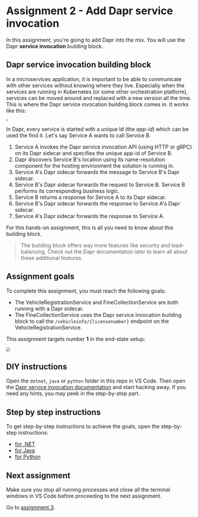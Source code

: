 # Assignment 2 - Add Dapr service invocation

In this assignment, you're going to add Dapr into the mix. You will use the Dapr **service invocation** building block.

## Dapr service invocation building block

In a microservices application, it is important to be able to communicate with other services without knowing where they live. Especially when the services are running in Kubernetes (or some other orchestration platform), services can be moved around and replaced with a new version all the time. This is where the Dapr service invocation building block comes in. It works like this:

<img src="img/service-invocation.png" style="zoom: 33%;" />

In Dapr, every service is started with a unique Id (the *app-id*) which can be used the find it. Let's say Service A wants to call Service B.

1. Service A invokes the Dapr service invocation API (using HTTP or gRPC) on its Dapr sidecar and specifies the unique app-id of Service B.
1. Dapr discovers Service B's location using its name-resolution component for the hosting environment the solution is running in.
1. Service A's Dapr sidecar forwards the message to Service B's Dapr sidecar.
1. Service B's Dapr sidecar forwards the request to Service B.  Service B performs its corresponding business logic.
1. Service B returns a response for Service A to its Dapr sidecar.
1. Service B's Dapr sidecar forwards the response to Service A's Dapr sidecar.
1. Service A's Dapr sidecar forwards the response to Service A.

For this hands-on assignment, this is all you need to know about this building block.

> The building block offers way more features like security and load-balancing. Check out the Dapr documentation later to learn all about these additional features.

## Assignment goals

To complete this assignment, you must reach the following goals:

- The VehicleRegistrationService and FineCollectionService are both running with a Dapr sidecar.
- The FineCollectionService uses the Dapr service invocation building block to call the `/vehicleinfo/{licensenumber}` endpoint on the VehicleRegistrationService.

This assignment targets number **1** in the end-state setup:

<img src="../img/dapr-setup.png" style="zoom: 67%;" />

## DIY instructions

Open the `dotnet`, `java` or `python` folder in this repo in VS Code. Then open the [Dapr service invocation documentation](https://docs.dapr.io/developing-applications/building-blocks/service-invocation/) and start hacking away. If you need any hints, you may peek in the step-by-step part.

## Step by step instructions

To get step-by-step instructions to achieve the goals, open the step-by-step instructions:

- [for .NET](step-by-step.md)
- [for Java](step-by-step-java.md)
- [for Python](step-by-step-python.md)

## Next assignment

Make sure you stop all running processes and close all the terminal windows in VS Code before proceeding to the next assignment.

Go to [assignment 3](../Assignment03/README.md).
